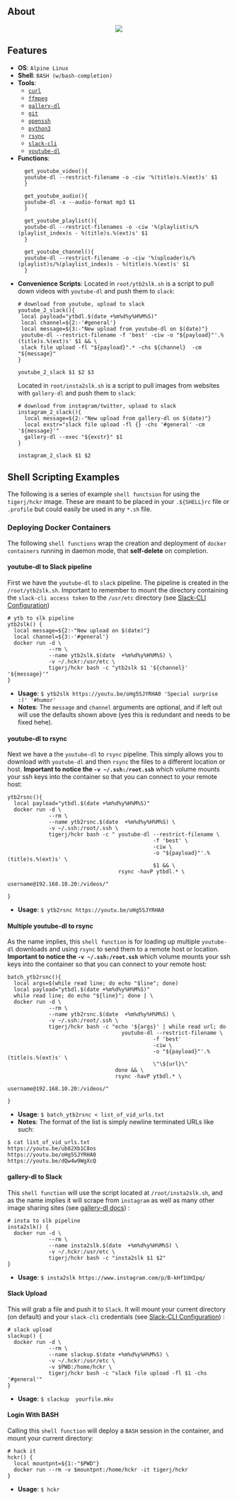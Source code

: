 ## About
<p align="center">
  <img src="https://github.com/RagingTiger/docker-hckr/blob/898669be1849ef6ef1c1379cfb73ee8bd374a7da/.hckrmn.png">
</p>

## Features
  + **OS**: `Alpine Linux`
  + **Shell**: `BASH (w/bash-completion)`
  + **Tools**:
    + [`curl`](https://en.wikipedia.org/wiki/CURL)
    + [`ffmpeg`](https://www.ffmpeg.org/)
    + [`gallery-dl`](https://github.com/mikf/gallery-dl)
    + [`git`](https://en.wikipedia.org/wiki/Git)
    + [`openssh`](https://en.wikipedia.org/wiki/OpenSSH)
    + [`python3`](https://docs.python.org/3/)
    + [`rsync`](https://en.wikipedia.org/wiki/Rsync)
    + [`slack-cli`](https://github.com/rockymadden/slack-cli)
    + [`youtube-dl`](https://ytdl-org.github.io/youtube-dl/index.html)
  + **Functions**:
    ```
      get_youtube_video(){
      youtube-dl --restrict-filename -o -ciw '%(title)s.%(ext)s' $1
      }

      get_youtube_audio(){
      youtube-dl -x --audio-format mp3 $1
      }

      get_youtube_playlist(){
      youtube-dl --restrict-filenames -o -ciw '%(playlist)s/%(playlist_index)s - %(title)s.%(ext)s' $1
      }

      get_youtube_channel(){
      youtube-dl --restrict-filename -o -ciw '%(uploader)s/%(playlist)s/%(playlist_index)s - %(title)s.%(ext)s' $1
      }
    ```
  + **Convenience Scripts**:
    Located in `root/ytb2slk.sh` is a script to pull down videos with
    `youtube-dl` and push them to `slack`:
    ```
    # download from youtube, upload to slack
    youtube_2_slack(){
     local payload="ytbdl.$(date +%m%d%y%H%M%S)"
     local channel=${2:-'#general'}
     local message=${3:-"New upload from youtube-dl on $(date)"}
     youtube-dl --restrict-filename -f 'best' -ciw -o "${payload}"'.%(title)s.%(ext)s' $1 && \
     slack file upload -fl "${payload}".* -chs ${channel}  -cm "${message}"
    }

    youtube_2_slack $1 $2 $3
    ```
    Located in `root/insta2slk.sh` is a script to pull images from websites
    with `gallery-dl` and push them to `slack`:
    ```
    # download from instagram/twitter, upload to slack
    instagram_2_slack(){
      local message=${2:-"New upload from gallery-dl on $(date)"}
      local exstr="slack file upload -fl {} -chs '#general' -cm '${message}'"
      gallery-dl --exec "${exstr}" $1
    }

    instagram_2_slack $1 $2
    ```

## Shell Scripting Examples
The following is a series of example `shell functsion` for using the
`tigerj/hckr` image. These are meant to be placed in your `.${SHELL}rc` file or
`.profile` but could easily be used in any `*.sh` file.

### Deploying Docker Containers
The following `shell functions` wrap the creation and deployment of `docker
containers` running in daemon mode, that **self-delete** on completion.

#### youtube-dl to Slack pipeline
First we have the `youtube-dl` to `slack` pipeline. The pipeline is created in
the `/root/ytb2slk.sh`. Important to remember to mount the directory containing
the `slack-cli access token` to the `/usr/etc` directory (see
[Slack-CLI Configuration](https://github.com/rockymadden/slack-cli#configuration))
```
# ytb to slk pipeline
ytb2slk() {
  local message=${2:-"New upload on $(date)"}
  local channel=${3:-'#general'}
  docker run -d \
             --rm \
             --name ytb2slk.$(date  +%m%d%y%H%M%S) \
             -v ~/.hckr:/usr/etc \
             tigerj/hckr bash -c "ytb2slk $1 '${channel}' '${message}'"
}
```
+ **Usage**: `$ ytb2slk https://youtu.be/oHg5SJYRHA0 'Special surprise :)' '#humor'`
+ **Notes**: The `message` and `channel` arguments are optional, and if left out
  will use the defaults shown above (yes this is redundant and needs to be
  fixed hehe).

#### youtube-dl to rsync
Next we have a the `youtube-dl` to `rsync` pipeline. This simply allows you to
download with `youtube-dl` and then `rsync` the files to a different location or
host. **Important to notice the `-v ~/.ssh:/root.ssh`** which volume mounts your
ssh keys into the container so that you can connect to your remote host:
```
ytb2rsnc(){
  local payload="ytbdl.$(date +%m%d%y%H%M%S)"
  docker run -d \
             --rm \
             --name ytb2rsnc.$(date  +%m%d%y%H%M%S) \
             -v ~/.ssh:/root/.ssh \
             tigerj/hckr bash -c " youtube-dl --restrict-filename \
                                              -f 'best' \
                                              -ciw \
                                              -o "${payload}"'.%(title)s.%(ext)s' \
                                              $1 && \
                                   rsync -havP ytbdl.* \
                                          username@192.168.10.20:/videos/"

}
```
+ **Usage**: `$ ytb2rsnc https://youtu.be/oHg5SJYRHA0`

#### Multiple youtube-dl to rsync
As the name implies, this `shell function` is for loading up multiple
`youtube-dl` downloads and using `rsync` to send them to a remote host or
location. **Important to notice the `-v ~/.ssh:/root.ssh`** which volume mounts
your ssh keys into the container so that you can connect to your remote host:
```
batch_ytb2rsnc(){
  local args=$(while read line; do echo "$line"; done)
  local payload="ytbdl.$(date +%m%d%y%H%M%S)"
  while read line; do echo "${line}"; done | \
  docker run -d \
             --rm \
             --name ytb2rsnc.$(date  +%m%d%y%H%M%S) \
             -v ~/.ssh:/root/.ssh \
             tigerj/hckr bash -c "echo '${args}' | while read url; do
                                    youtube-dl --restrict-filename \
                                              -f 'best'
                                              -ciw \
                                              -o "${payload}"'.%(title)s.%(ext)s' \
                                              \"\${url}\"
                                  done && \
                                  rsync -havP ytbdl.* \
                                        username@192.168.10.20:/videos/"

}
```
+ **Usage**: `$ batch_ytb2rsnc < list_of_vid_urls.txt`
+ **Notes**: The format of the list is simply newline terminated URLs like such:
```
$ cat list_of_vid_urls.txt
https://youtu.be/ub82Xb1C8os
https://youtu.be/oHg5SJYRHA0
https://youtu.be/dQw4w9WgXcQ
```

#### gallery-dl to Slack
This `shell function` will use the script located at `/root/insta2slk.sh`, and as
the name implies it will scrape from `instagram` as well as many other image
sharing sites (see [gallery-dl docs](https://github.com/mikf/gallery-dl#gallery-dl))
:
```
# insta to slk pipeline
insta2slk() {
  docker run -d \
             --rm \
             --name insta2slk.$(date  +%m%d%y%H%M%S) \
             -v ~/.hckr:/usr/etc \
             tigerj/hckr bash -c "insta2slk $1 $2"
}
```
+ **Usage**: `$ insta2slk https://www.instagram.com/p/B-kHf1UHIpq/`

#### Slack Upload
This will grab a file and push it to `Slack`. It will mount your current
directory (on default) and your `slack-cli` credentials (see
[Slack-CLI Configuration](https://github.com/rockymadden/slack-cli#configuration))
:
```
# slack upload
slackup() {
  docker run -d \
             --rm \
             --name slackup.$(date +%m%d%y%H%M%S) \
             -v ~/.hckr:/usr/etc \
             -v $PWD:/home/hckr \
             tigerj/hckr bash -c "slack file upload -fl $1 -chs '#general'"
}
```
+ **Usage**: `$ slackup  yourfile.mkv `

#### Login With BASH
Calling this `shell function` will deploy a `BASH` session in the container,
and mount your current directory:
```
# hack it
hckr() {
  local mountpnt=${1:-"$PWD"}
  docker run --rm -v $mountpnt:/home/hckr -it tigerj/hckr
}
```
+ **Usage**: `$ hckr`
